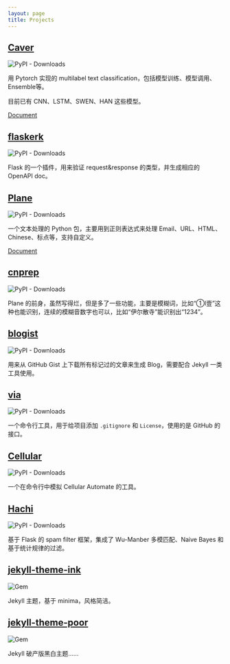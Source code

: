 ```yaml
---
layout: page
title: Projects
---
```


## [Caver](https://github.com/guokr/Caver)
![PyPI - Downloads](https://img.shields.io/pypi/dm/caver)

用 Pytorch 实现的 multilabel text classification，包括模型训练、模型调用、Ensemble等。

目前已有 CNN、LSTM、SWEN、HAN 这些模型。

[Document](https://guokr.github.io/Caver)

## [flaskerk](https://github.com/kemingy/flaskerk)
![PyPI - Downloads](https://img.shields.io/pypi/dm/flaskerk)

Flask 的一个插件，用来验证 request&response 的类型，并生成相应的 OpenAPI doc。

## [Plane](https://github.com/kemingy/Plane)
![PyPI - Downloads](https://img.shields.io/pypi/dm/plane)

一个文本处理的 Python 包，主要用到正则表达式来处理 Email、URL、HTML、Chinese、标点等，支持自定义。

[Document](https://kemingy.github.io/Plane/)

## [cnprep](https://github.com/kemingy/cnprep)
![PyPI - Downloads](https://img.shields.io/pypi/dm/cnprep)

Plane 的前身，虽然写得烂，但是多了一些功能，主要是模糊词，比如“①Ⅰ壹”这种也能识别，连续的模糊音数字也可以，比如“伊尔散寺”能识别出“1234”。

## [blogist](https://github.com/kemingy/blogist)
![PyPI - Downloads](https://img.shields.io/pypi/dm/blogist)

用来从 GitHub Gist 上下载所有标记过的文章来生成 Blog，需要配合 Jekyll 一类工具使用。

## [via](https://github.com/kemingy/via)
![PyPI - Downloads](https://img.shields.io/pypi/dm/via)

一个命令行工具，用于给项目添加 `.gitignore` 和 `License`，使用的是 GitHub 的接口。

## [Cellular](https://github.com/kemingy/cellular)
![PyPI - Downloads](https://img.shields.io/pypi/dm/cellular)

一个在命令行中模拟 Cellular Automate 的工具。

## [Hachi](https://github.com/guokr/Hachi)
![PyPI - Downloads](https://img.shields.io/pypi/dm/hachi)

基于 Flask 的 spam filter 框架，集成了 Wu-Manber 多模匹配、Naive Bayes 和基于统计规律的过滤。

## [jekyll-theme-ink](https://github.com/kemingy/jekyll-theme-ink)

![Gem](https://img.shields.io/gem/dt/jekyll-theme-ink.svg)

Jekyll 主题，基于 minima，风格简洁。

## [jekyll-theme-poor](https://github.com/kemingy/jekyll-theme-poor)

![Gem](https://img.shields.io/gem/dt/jekyll-theme-poor.svg)

Jekyll 破产版黑白主题……
